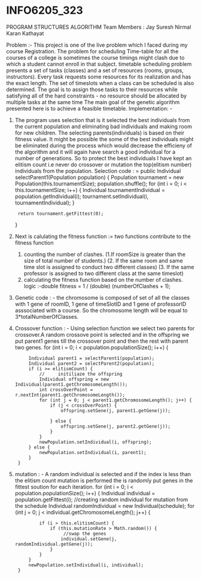 # INFO6205_323
PROGRAM STRUCTURES ALGORITHM
Team Members : 
Jay Suresh Nirmal
Karan  Kathayat

Problem :-
This project is one of the live problem which I faced during my course Registration.
The problem for scheduling Time-table for all the courses of a college is sometimes the course timings might clash 
due to which a student cannot enroll in that subject.
timetable scheduling problem presents a set of tasks (classes) and a set of resources (rooms, groups, instructors).
Every task requests some resources for its realization and has the exact length.
The set of timeslots when a class can be scheduled is also determined.
The goal is to assign those tasks to their resources while satisfying all of the hard constraints - no resource should be allocated by multiple tasks at the same time
The main goal of the genetic algorithm presented here is to achieve a feasible timetable.
Implementation: -
1. The program uses selection that is it selected the best individuals from the current population and eliminating bad individuals and making room for new children.
   The selecting parents(individuals) is based on their fitness value.
   It might be possible the some of the best individuals might be eliminated during the process which would decrease the efficieny of the algorithm and it will again have search a good individual for a number of generations.
   So to protect the best individuals I have kept an elitism count i.e never do crossover or mutation the top(elitism number) individuals from the population.
Selection code : =
   public Individual selectParent1(Population population) {
        Population tournament = new Population(this.tournamentSize);
        population.shuffle();
        for (int i = 0; i < this.tournamentSize; i++) {
            Individual tournamentIndividual = population.getIndividual(i);
            tournament.setIndividual(i, tournamentIndividual);
        }
       
        return tournament.getFittest(0);
    }
2. Next is calulating the fitness function :=
   two functions contribute to the fitness function
   1. counting the number of clashes.
	(1.If roomSize is greater than the size of total number of students.)
	(2. If the same room and same time slot is assigned to conduct two different classes)
	(3. If the same professor is assigned to two different class at the same timeslot)
   2. calculating the fitness function based on the number of clashes.
      logic :-double fitness = 1 / (double) (numberOfClashes + 1);
3. Genetic code : - the chromosome is composed of set of all the classes with 1 gene of roomID, 1 gene of timeSlotID and 1 gene of professorID asssociated with a course.
		So the chromosome length will be equal to 3*totalNumberOfClasses.

3. Crossover function : -
     Using selection function we select two parents for crossover.A random crossove point is selected and in the offspring we put parent1 genes till the crossover point and then the rest with parent two genes.
     for (int i = 0; i < population.populationSize(); i++) {

            Individual parent1 = selectParent1(population);
            Individual parent2 = selectParent2(population);
            if (i >= elitismCount) {
                //     initiliaze the offspring
                Individual offspring = new Individual(parent1.getChromosomeLength());
                int crossOverPoint = r.nextInt(parent1.getChromosomeLength());
                for (int j = 0; j < parent1.getChromosomeLength(); j++) {
                    if (j < crossOverPoint) {
                        offspring.setGene(j, parent1.getGene(j));

                    } else {
                        offspring.setGene(j, parent2.getGene(j));
                    }
                }
                newPopulation.setIndividual(i, offspring);
            } else {
                newPopulation.setIndividual(i, parent1);
            }
        }
4. mutation : -
      A random individual is selected and if the index is less than the elitism count mutation is performed the is randomly put genes in the fittest soution for each iteration.
       for (int i = 0; i < population.populationSize(); i++) {
            Individual individual = population.getFittest(i);
            //creating random individual for mutation from the schedule
            Individual randomIndividual = new Individual(schedule);
            for (int j = 0; j < individual.getChromosomeLength(); j++) {
               
                if (i > this.elitismCount) {
                    if (this.mutationRate > Math.random()) {
                         //swap the genes
                        individual.setGene(j, randomIndividual.getGene(j));
                    }
                }
            }
            newPopulation.setIndividual(i, individual);
        }
